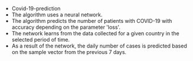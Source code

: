 <ul>
  <li>Covid-19-prediction</li>
  <li> The algorithm uses a neural network.</li>
  <li> The algorithm predicts the number of patients with COVID-19 with accuracy depending on the parameter 'loss'.</li>
  <li>The network learns from the data collected for a given country in the selected period of time.</li>
  <li>As a result of the network, the daily number of cases is predicted based on the sample vector from the previous 7 days.</li>
</ul>
